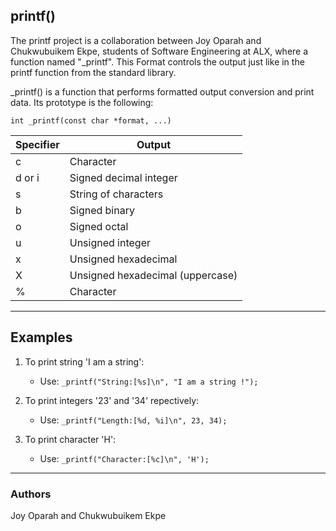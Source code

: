 ## printf()
The printf project is a collaboration between Joy Oparah and Chukwubuikem Ekpe, students of Software Engineering at ALX, where a function named "_printf". This Format controls the output just like in the printf function from the standard library.

_printf() is a function that performs formatted output conversion and print data. Its prototype is the following:

	int _printf(const char *format, ...)
	
| Specifier | Output |
| ------------- | ------------- |
| c  | Character  |
| d or i | Signed decimal integer |
| s  | String of characters  |
| b  | Signed binary  |
| o  | Signed octal  |
| u  | Unsigned integer  |
| x  | Unsigned hexadecimal  |
| X  | Unsigned hexadecimal (uppercase)  |
| %  | Character  |


------------

## Examples

1. To print string 'I am a string':
	+ Use: `_printf("String:[%s]\n", "I am a string !");`
	
2. To print integers '23' and '34' repectively:
	+ Use: `_printf("Length:[%d, %i]\n", 23, 34);`
	
3. To print character 'H':
	+ Use: `_printf("Character:[%c]\n", 'H');`
	
------------

### Authors
Joy Oparah and Chukwubuikem Ekpe